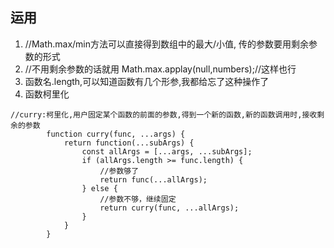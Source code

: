 ## 运用

1. //Math.max/min方法可以直接得到数组中的最大/小值, 传的参数要用剩余参数的形式
2. //不用剩余参数的话就用 Math.max.applay(null,numbers);//这样也行
3. 函数名.length,可以知道函数有几个形参,我都给忘了这种操作了
4. 函数柯里化

```
//curry:柯里化,用户固定某个函数的前面的参数,得到一个新的函数,新的函数调用时,接收剩余的参数
        function curry(func, ...args) {
            return function(...subArgs) {
                const allArgs = [...args, ...subArgs];
                if (allArgs.length >= func.length) {
                    //参数够了
                    return func(...allArgs);
                } else {
                    //参数不够，继续固定
                    return curry(func, ...allArgs);
                }
            }
        }
```